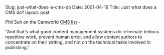 Slug: just-what-does-a-cms-do
Date: 2001-04-16
Title: Just what does a CMS do?
layout: post

Phil Suh on the Camworld <a href="http://www.camworld.com/cms/">CMS list</a> -
<p>
&quot;And that&#39;s what good content management systems do: eliminate tedious repetitive work, prevent human error, and allow content authors to concentrate on their writing, and not on the technical tasks involved in publishing.&quot;</p>
